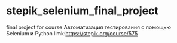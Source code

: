 # stepik_selenium_final_project
final project for course Автоматизация тестирования с помощью Selenium и Python limk:https://stepik.org/course/575
